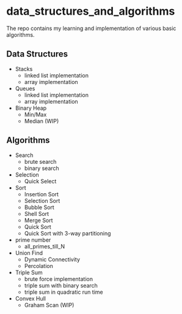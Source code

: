 # data_structures_and_algorithms

The repo contains my learning and implementation of various basic algorithms.

## Data Structures

- Stacks
  - linked list implementation
  - array implementation
- Queues
  - linked list implementation
  - array implementation
- Binary Heap
  - Min/Max
  - Median (WIP)

## Algorithms

- Search
  - brute search
  - binary search
- Selection
  - Quick Select
- Sort
  - Insertion Sort
  - Selection Sort
  - Bubble Sort
  - Shell Sort
  - Merge Sort
  - Quick Sort
  - Quick Sort with 3-way partitioning
- prime number
  - all_primes_till_N
- Union Find
  - Dynamic Connectivity
  - Percolation
- Triple Sum
  - brute force implementation
  - triple sum with binary search
  - triple sum in quadratic run time
- Convex Hull
  - Graham Scan (WIP)
